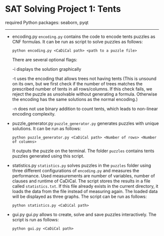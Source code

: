 # SAT Solving Project 1: Tents

required Python packages: seaborn, pyqt

---

- encoding.py
  `encoding.py` contains the code to encode tents puzzles as CNF formulas. It can be run as script to solve puzzles as follows:
  ```
  python encoding.py <CaDiCal path> <path to a puzzle file>
  ```
  There are several optional flags:

  -i displays the solution graphically

  -t uses the encoding that allows trees not having tents (This is unsound on its own, but we first check if the number of trees matches the prescribed number of tents in all rows/columns. If this check fails, we reject the puzzle as unsolvable without generating a formula. Otherwise the encoding has the same solutions as the normal encoding.)

  -n does not use binary addition to count tents, which leads to non-linear encoding complexity.

- puzzle_generator.py
  `puzzle_generator.py` generates puzzles with unique solutions. It can be run as follows:
  ```
  python puzzle_generator.py <CaDiCal path> <Number of rows> <Number of columns>
  ```
  It outputs the puzzle on the terminal.
  The folder `puzzles` contains tents puzzles generated using this script.

- statistics.py
  `statistics.py` solves puzzles in the `puzzles` folder using three different configurations of `encoding.py` and measures the performance. Used measurements are number of variables, number of clauses and runtime of CaDiCal. The script stores the results in a file called `statistics.txt`. If this file already exists in the current directory, it loads the data from the file instead of measuring again. The loaded data will be displayed as three graphs. The script can be run as follows:
  ```
  python statistics.py <CaDiCal path>
  ```

- gui.py
  gui.py allows to create, solve and save puzzles interactively. The script is run as follows:
  ```
  python gui.py <CaDiCal path>
  ```
